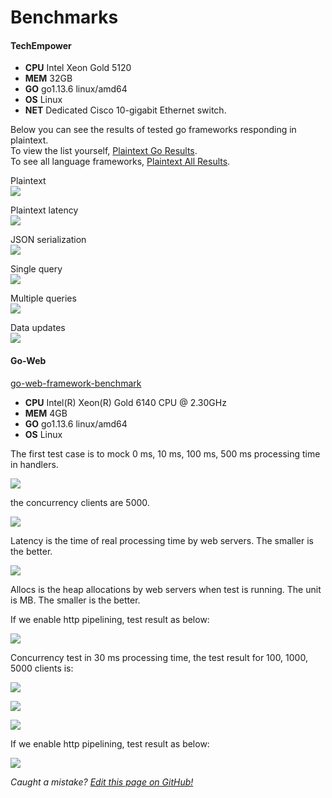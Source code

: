 # Benchmarks

#### TechEmpower

- **CPU** Intel Xeon Gold 5120
- **MEM** 32GB
- **GO** go1.13.6 linux/amd64
- **OS** Linux
- **NET** Dedicated Cisco 10-gigabit Ethernet switch.

Below you can see the results of tested go frameworks responding in plaintext.  
To view the list yourself, [Plaintext Go Results](https://www.techempower.com/benchmarks/#section=test&runid=350f0783-cc9b-4259-9831-28987799782a&hw=ph&test=plaintext&l=zijocf-1r).  
To see all language frameworks, [Plaintext All Results](https://www.techempower.com/benchmarks/#section=test&runid=350f0783-cc9b-4259-9831-28987799782a&hw=ph&test=plaintext).

Plaintext  
[![](static/benchmarks/techempower-plaintext.png)](https://www.techempower.com/benchmarks/#section=test&runid=350f0783-cc9b-4259-9831-28987799782a&hw=ph&test=plaintext&l=zijocf-1r)

Plaintext latency  
[![](static/benchmarks/techempower-plaintext-latency.png)](https://www.techempower.com/benchmarks/#section=test&runid=350f0783-cc9b-4259-9831-28987799782a&hw=ph&test=plaintext&l=zijocf-1r)

JSON serialization  
[![](static/benchmarks/techempower-json.png)](https://www.techempower.com/benchmarks/#section=test&runid=350f0783-cc9b-4259-9831-28987799782a&hw=ph&test=json&l=zijocf-1r)

Single query  
[![](static/benchmarks/techempower-single-query.png)](https://www.techempower.com/benchmarks/#section=test&runid=350f0783-cc9b-4259-9831-28987799782a&hw=ph&test=db&l=zijocf-1r)

Multiple queries  
[![](static/benchmarks/techempower-multiple-queries.png)](https://www.techempower.com/benchmarks/#section=test&runid=350f0783-cc9b-4259-9831-28987799782a&hw=ph&test=query&l=zijocf-1r)

Data updates  
[![](static/benchmarks/techempower-updates.png)](https://www.techempower.com/benchmarks/#section=test&runid=350f0783-cc9b-4259-9831-28987799782a&hw=ph&test=update&l=zijocf-1r)

#### Go-Web

[go-web-framework-benchmark](https://github.com/smallnest/go-web-framework-benchmark)

- **CPU** Intel(R) Xeon(R) Gold 6140 CPU @ 2.30GHz
- **MEM** 4GB
- **GO** go1.13.6 linux/amd64
- **OS** Linux

The first test case is to mock 0 ms, 10 ms, 100 ms, 500 ms processing time in handlers.

![](static/benchmarks/benchmark.png)

the concurrency clients are 5000.

![](static/benchmarks/benchmark_latency.png)

Latency is the time of real processing time by web servers. The smaller is the better.

![](static/benchmarks/benchmark_alloc.png)

Allocs is the heap allocations by web servers when test is running. The unit is MB. The smaller is the better.

If we enable http pipelining, test result as below:

![](static/benchmarks/benchmark-pipeline.png)

Concurrency test in 30 ms processing time, the test result for 100, 1000, 5000 clients is:

![](static/benchmarks/concurrency.png)

![](static/benchmarks/concurrency_latency.png)

![](static/benchmarks/concurrency_alloc.png)

If we enable http pipelining, test result as below:

![](static/benchmarks/concurrency-pipeline.png)

<!-- CPU-Bound Test
This benchmark is outdated
![](static/benchmarks/cpubound_benchmark.png) -->

_Caught a mistake? [Edit this page on GitHub!](https://github.com/Fenny/fiber/blob/master/docs/benchmarks.md)_
